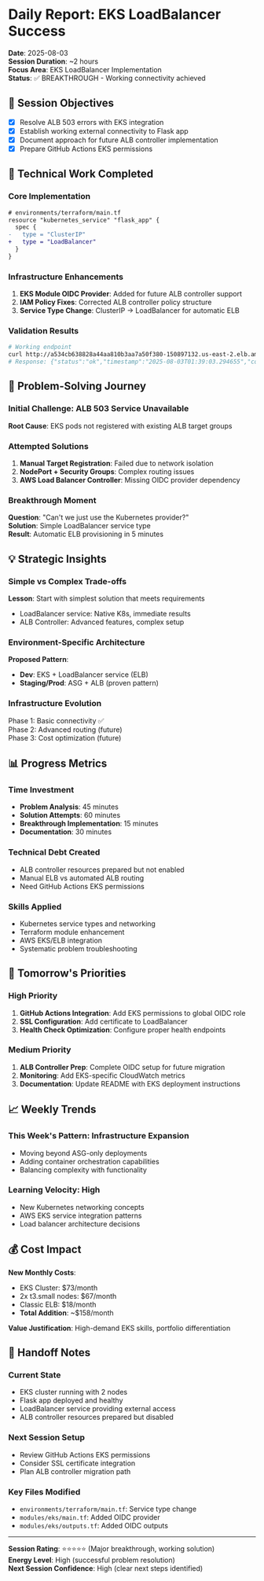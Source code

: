 # Daily Report: EKS LoadBalancer Success
**Date**: 2025-08-03  
**Session Duration**: ~2 hours  
**Focus Area**: EKS LoadBalancer Implementation  
**Status**: ✅ BREAKTHROUGH - Working connectivity achieved  

## 🎯 Session Objectives
- [x] Resolve ALB 503 errors with EKS integration
- [x] Establish working external connectivity to Flask app
- [x] Document approach for future ALB controller implementation
- [x] Prepare GitHub Actions EKS permissions

## 🔧 Technical Work Completed

### **Core Implementation**
```diff
# environments/terraform/main.tf
resource "kubernetes_service" "flask_app" {
  spec {
-   type = "ClusterIP"
+   type = "LoadBalancer"
  }
}
```

### **Infrastructure Enhancements**
1. **EKS Module OIDC Provider**: Added for future ALB controller support
2. **IAM Policy Fixes**: Corrected ALB controller policy structure
3. **Service Type Change**: ClusterIP → LoadBalancer for automatic ELB

### **Validation Results**
```bash
# Working endpoint
curl http://a534cb638828a44aa810b3aa7a50f380-150897132.us-east-2.elb.amazonaws.com:8080/health/simple
# Response: {"status":"ok","timestamp":"2025-08-03T01:39:03.294655","container_id":"dev-flask-app-7d99bbc6cd-2ccxb"}
```

## 🧠 Problem-Solving Journey

### **Initial Challenge**: ALB 503 Service Unavailable
**Root Cause**: EKS pods not registered with existing ALB target groups

### **Attempted Solutions**
1. **Manual Target Registration**: Failed due to network isolation
2. **NodePort + Security Groups**: Complex routing issues
3. **AWS Load Balancer Controller**: Missing OIDC provider dependency

### **Breakthrough Moment**
**Question**: "Can't we just use the Kubernetes provider?"  
**Solution**: Simple LoadBalancer service type  
**Result**: Automatic ELB provisioning in 5 minutes  

## 💡 Strategic Insights

### **Simple vs Complex Trade-offs**
**Lesson**: Start with simplest solution that meets requirements
- LoadBalancer service: Native K8s, immediate results
- ALB Controller: Advanced features, complex setup

### **Environment-Specific Architecture**
**Proposed Pattern**:
- **Dev**: EKS + LoadBalancer service (ELB)
- **Staging/Prod**: ASG + ALB (proven pattern)

### **Infrastructure Evolution**
Phase 1: Basic connectivity ✅  
Phase 2: Advanced routing (future)  
Phase 3: Cost optimization (future)  

## 📊 Progress Metrics

### **Time Investment**
- **Problem Analysis**: 45 minutes
- **Solution Attempts**: 60 minutes  
- **Breakthrough Implementation**: 15 minutes
- **Documentation**: 30 minutes

### **Technical Debt Created**
- ALB controller resources prepared but not enabled
- Manual ELB vs automated ALB routing
- Need GitHub Actions EKS permissions

### **Skills Applied**
- Kubernetes service types and networking
- Terraform module enhancement
- AWS EKS/ELB integration
- Systematic problem troubleshooting

## 🎯 Tomorrow's Priorities

### **High Priority**
1. **GitHub Actions Integration**: Add EKS permissions to global OIDC role
2. **SSL Configuration**: Add certificate to LoadBalancer
3. **Health Check Optimization**: Configure proper health endpoints

### **Medium Priority**
1. **ALB Controller Prep**: Complete OIDC setup for future migration
2. **Monitoring**: Add EKS-specific CloudWatch metrics
3. **Documentation**: Update README with EKS deployment instructions

## 📈 Weekly Trends

### **This Week's Pattern**: Infrastructure Expansion
- Moving beyond ASG-only deployments
- Adding container orchestration capabilities
- Balancing complexity with functionality

### **Learning Velocity**: High
- New Kubernetes networking concepts
- AWS EKS service integration patterns
- Load balancer architecture decisions

## 💰 Cost Impact
**New Monthly Costs**:
- EKS Cluster: $73/month
- 2x t3.small nodes: $67/month
- Classic ELB: $18/month
- **Total Addition**: ~$158/month

**Value Justification**: High-demand EKS skills, portfolio differentiation

## 🔄 Handoff Notes

### **Current State**
- EKS cluster running with 2 nodes
- Flask app deployed and healthy
- LoadBalancer service providing external access
- ALB controller resources prepared but disabled

### **Next Session Setup**
- Review GitHub Actions EKS permissions
- Consider SSL certificate integration
- Plan ALB controller migration path

### **Key Files Modified**
- `environments/terraform/main.tf`: Service type change
- `modules/eks/main.tf`: Added OIDC provider
- `modules/eks/outputs.tf`: Added OIDC outputs

---

**Session Rating**: ⭐⭐⭐⭐⭐ (Major breakthrough, working solution)  
**Energy Level**: High (successful problem resolution)  
**Next Session Confidence**: High (clear next steps identified)